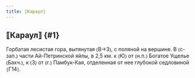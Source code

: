 ```yaml
---
title: ⟦Караул⟧
---
```

## ⟦Караул⟧ {#1}

Горбатая лесистая гора, вытянутая ⦅В→З⦆, с поляной на вершине. В ⦅с-зап.⦆ части Ай-Петринской яйлы, в 2,5 км. к ⦅Ю⦆ от ⦅н.п.⦆ Богатое Ущелье ⦅Бахч.⦆, к ⦅З⦆ от ⦅г.⦆ Памбук-Кая, отделенная от нее глубокой седловиной ⦃Г14⦄.
